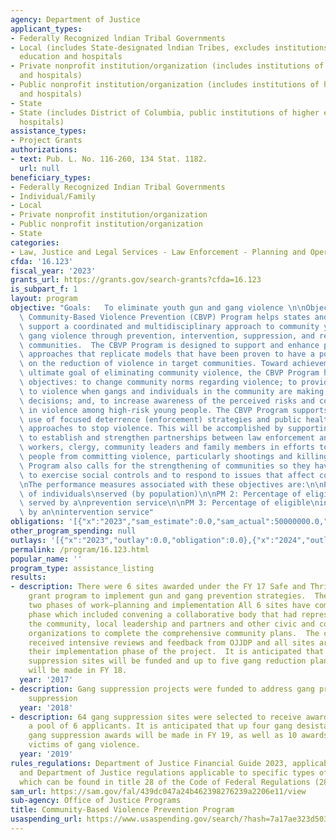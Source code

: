 ```yaml
---
agency: Department of Justice
applicant_types:
- Federally Recognized lndian Tribal Governments
- Local (includes State-designated lndian Tribes, excludes institutions of higher
  education and hospitals
- Private nonprofit institution/organization (includes institutions of higher education
  and hospitals)
- Public nonprofit institution/organization (includes institutions of higher education
  and hospitals)
- State
- State (includes District of Columbia, public institutions of higher education and
  hospitals)
assistance_types:
- Project Grants
authorizations:
- text: Pub. L. No. 116-260, 134 Stat. 1182.
  url: null
beneficiary_types:
- Federally Recognized Indian Tribal Governments
- Individual/Family
- Local
- Private nonprofit institution/organization
- Public nonprofit institution/organization
- State
categories:
- Law, Justice and Legal Services - Law Enforcement - Planning and Operations
cfda: '16.123'
fiscal_year: '2023'
grants_url: https://grants.gov/search-grants?cfda=16.123
is_subpart_f: 1
layout: program
objective: "Goals:   To eliminate youth gun and gang violence \n\nObjectives:  The\
  \ Community-Based Violence Prevention (CBVP) Program helps states and localities\
  \ support a coordinated and multidisciplinary approach to community youth gun and\
  \ gang violence through prevention, intervention, suppression, and reentry in targeted\
  \ communities.  The CBVP Program is designed to support and enhance programs and\
  \ approaches that replicate models that have been proven to have a positive impact\
  \ on the reduction of violence in target communities. Toward achievement of the\
  \ ultimate goal of eliminating community violence, the CBVP Program has three main\
  \ objectives: to change community norms regarding violence; to provide alternatives\
  \ to violence when gangs and individuals in the community are making risky behavior\
  \ decisions; and, to increase awareness of the perceived risks and costs of involvement\
  \ in violence among high-risk young people. The CBVP Program supports effective\
  \ use of focused deterrence (enforcement) strategies and public health and education\
  \ approaches to stop violence. This will be accomplished by supporting communities\
  \ to establish and strengthen partnerships between law enforcement and outreach\
  \ workers, clergy, community leaders and family members in efforts to deter young\
  \ people from committing violence, particularly shootings and killings.  The CBVP\
  \ Program also calls for the strengthening of communities so they have the capacity\
  \ to exercise social controls and to respond to issues that affect community violence.\n\
  \nThe performance measures associated with these objectives are:\n\nPM 1: Number\
  \ of individuals\nserved (by population)\n\nPM 2: Percentage of eligible\nindividuals\
  \ served by a\nprevention service\n\nPM 3: Percentage of eligible\nindividuals served\
  \ by an\nintervention service"
obligations: '[{"x":"2023","sam_estimate":0.0,"sam_actual":50000000.0,"usa_spending_actual":-325834.54},{"x":"2024","sam_estimate":0.0,"sam_actual":50000000.0,"usa_spending_actual":-627121.48},{"x":"2025","sam_estimate":0.0,"sam_actual":0.0,"usa_spending_actual":0.0}]'
other_program_spending: null
outlays: '[{"x":"2023","outlay":0.0,"obligation":0.0},{"x":"2024","outlay":0.0,"obligation":0.0},{"x":"2025","outlay":0.0,"obligation":0.0}]'
permalink: /program/16.123.html
popular_name: ''
program_type: assistance_listing
results:
- description: There were 6 sites awarded under the FY 17 Safe and Thriving Communities
    grant program to implement gun and gang prevention strategies.  The funding supported
    two phases of work—planning and implementation All 6 sites have completed a planning
    phase which included convening a collaborative body that had representation from
    the community, local leadership and partners and other civic and community-based
    organizations to complete the comprehensive community plans.  The community plans
    received intensive reviews and feedback from OJJDP and all sites are now beginning
    their implementation phase of the project.  It is anticipated that up to six gang
    suppression sites will be funded and up to five gang reduction planning awards
    will be made in FY 18.
  year: '2017'
- description: Gang suppression projects were funded to address gang prevention and
    suppression
  year: '2018'
- description: 64 gang suppression sites were selected to receive awarded in FY 18  from
    a pool of 6 applicants. It is anticipated that up four gang desistance and six
    gang suppression awards will be made in FY 19, as well as 10 awards to support
    victims of gang violence.
  year: '2019'
rules_regulations: Department of Justice Financial Guide 2023, applicable OMB Circulars,
  and Department of Justice regulations applicable to specific types of grantees,
  which can be found in title 28 of the Code of Federal Regulations (28 C.F.R.).
sam_url: https://sam.gov/fal/439dc047a24b462398276239a2206e11/view
sub-agency: Office of Justice Programs
title: Community-Based Violence Prevention Program
usaspending_url: https://www.usaspending.gov/search/?hash=7a17ae323d503e0f525436bfcfe944ec
---
```

